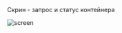 Скрин - запрос и статус контейнера

![screen](https://github.com/mas480/mlops_practice/assets/122989623/5d8794fb-f75b-449f-b8a3-1ccf59904b46)
